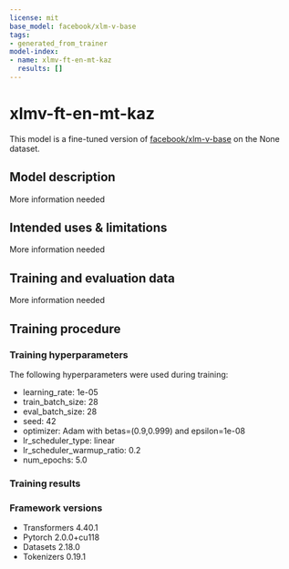 ```yaml
---
license: mit
base_model: facebook/xlm-v-base
tags:
- generated_from_trainer
model-index:
- name: xlmv-ft-en-mt-kaz
  results: []
---
```


<!-- This model card has been generated automatically according to the information the Trainer had access to. You
should probably proofread and complete it, then remove this comment. -->

# xlmv-ft-en-mt-kaz

This model is a fine-tuned version of [facebook/xlm-v-base](https://huggingface.co/facebook/xlm-v-base) on the None dataset.

## Model description

More information needed

## Intended uses & limitations

More information needed

## Training and evaluation data

More information needed

## Training procedure

### Training hyperparameters

The following hyperparameters were used during training:
- learning_rate: 1e-05
- train_batch_size: 28
- eval_batch_size: 28
- seed: 42
- optimizer: Adam with betas=(0.9,0.999) and epsilon=1e-08
- lr_scheduler_type: linear
- lr_scheduler_warmup_ratio: 0.2
- num_epochs: 5.0

### Training results



### Framework versions

- Transformers 4.40.1
- Pytorch 2.0.0+cu118
- Datasets 2.18.0
- Tokenizers 0.19.1
